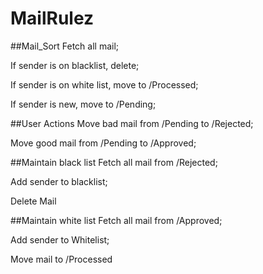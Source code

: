 # MailRulez

##Mail_Sort
Fetch all mail;

If sender is on blacklist, delete;

If sender is on white list, move to /Processed;

If sender is new, move to /Pending;

##User Actions
Move bad mail from /Pending to /Rejected;

Move good mail from /Pending to /Approved;



##Maintain black list
Fetch all mail from /Rejected;

Add sender to blacklist;

Delete Mail

##Maintain white list
Fetch all mail from /Approved;

Add sender to Whitelist;

Move mail to /Processed